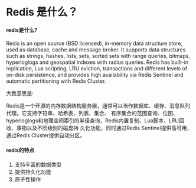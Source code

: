 # Redis 是什么？

#### redis是什么?   
Redis is an open source (BSD licensed), in-memory data structure store, used as database, cache and message broker. It supports data structures such as strings, hashes, lists, sets, sorted sets with range queries, bitmaps, hyperloglogs and geospatial indexes with radius queries. Redis has built-in replication, Lua scripting, LRU eviction, transactions and different levels of on-disk persistence, and provides high availability via Redis Sentinel and automatic partitioning with Redis Cluster.

大致意思是:

Redis是一个开源的内存数据结构服务器，通常可以当作数据库、缓存、消息队列代理。它支持字符串、哈希表、列表、集合、 有序集合的范围查询、位图、hyperloglogs和地理空间索引的半径查询，Redis内置复制、Lua脚本、LRU回收、事物以及不同级别的磁盘持 久化功能，同时通过Redis Sentinel提供高可用，通过Redis Cluster提供自动分区。

#### redis的特点

1. 支持丰富的数据类型
2. 提供持久化功能
3. 原子性操作